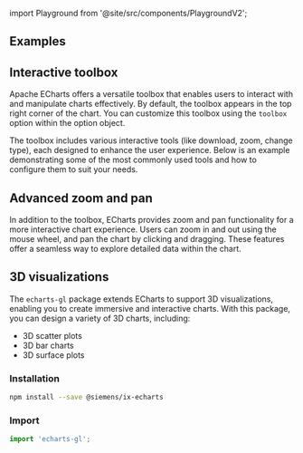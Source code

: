 import Playground from '@site/src/components/PlaygroundV2';

## Examples

## Interactive toolbox

Apache ECharts offers a versatile toolbox that enables users to interact with and manipulate charts effectively. 
By default, the toolbox appears in the top right corner of the chart. 
You can customize this toolbox using the `toolbox` option within the option object.

The toolbox includes various interactive tools (like download, zoom, change type), each designed to enhance the user experience. 
Below is an example demonstrating some of the most commonly used tools and how to configure them to suit your needs.

<Playground
height="40rem"
name="echarts-special-toolbox"
noMargin
examplesByName>
</Playground>

## Advanced zoom and pan

In addition to the toolbox, ECharts provides zoom and pan functionality for a more interactive chart experience. 
Users can zoom in and out using the mouse wheel, and pan the chart by clicking and dragging. 
These features offer a seamless way to explore detailed data within the chart.

<Playground
height="40rem"
name="echarts-special-zoom"
noMargin
examplesByName>
</Playground>

## 3D visualizations

The `echarts-gl` package extends ECharts to support 3D visualizations, enabling you to create immersive and interactive charts. 
With this package, you can design a variety of 3D charts, including:

- 3D scatter plots
- 3D bar charts
- 3D surface plots

### Installation

```sh
npm install --save @siemens/ix-echarts
```

### Import 

```typescript
import 'echarts-gl';
```

<Playground
height="40rem"
name="echarts-special-3d"
noMargin
examplesByName>
</Playground>
